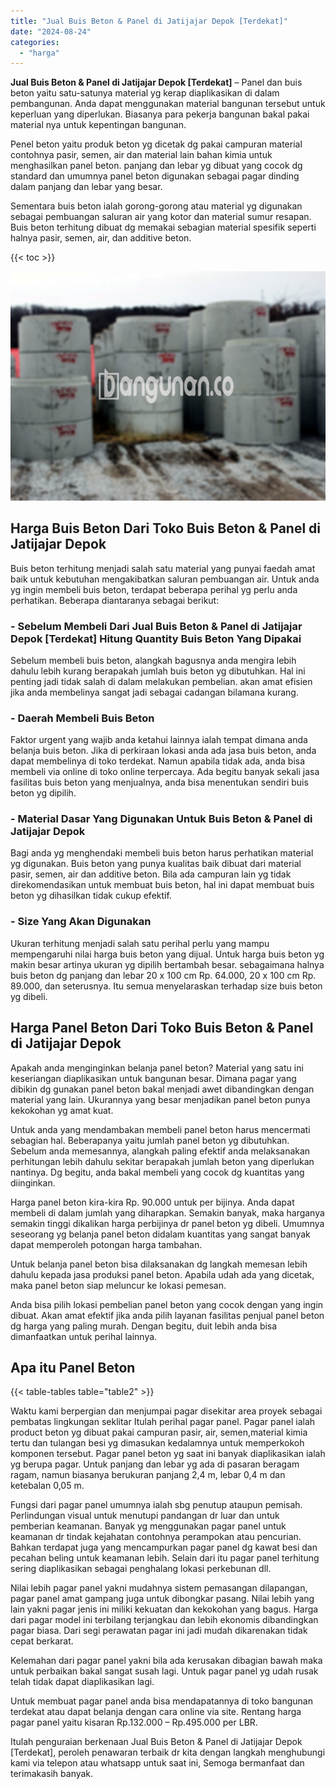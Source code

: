 ```yaml
---
title: "Jual Buis Beton & Panel di Jatijajar Depok [Terdekat]"
date: "2024-08-24"
categories: 
  - "harga"
---
```


**Jual Buis Beton & Panel di Jatijajar Depok \[Terdekat\]** – Panel dan buis beton yaitu satu-satunya material yg kerap diaplikasikan di dalam pembangunan. Anda dapat menggunakan material bangunan tersebut untuk keperluan yang diperlukan. Biasanya para pekerja bangunan bakal pakai material nya untuk kepentingan bangunan.

Penel beton yaitu produk beton yg dicetak dg pakai campuran material contohnya pasir, semen, air dan material lain bahan kimia untuk menghasilkan panel beton. panjang dan lebar yg dibuat yang cocok dg standard dan umumnya panel beton digunakan sebagai pagar dinding dalam panjang dan lebar yang besar.

Sementara buis beton ialah gorong-gorong atau material yg digunakan sebagai pembuangan saluran air yang kotor dan material sumur resapan. Buis beton terhitung dibuat dg memakai sebagian material spesifik seperti halnya pasir, semen, air, dan additive beton.

{{< toc >}}

![Jual Buis Beton & Panel di Jatijajar Depok [Terdekat]](/images/jual-panel-buis-beton-murah-52.png)

## Harga Buis Beton Dari Toko Buis Beton & Panel di Jatijajar Depok

Buis beton terhitung menjadi salah satu material yang punyai faedah amat baik untuk kebutuhan mengakibatkan saluran pembuangan air. Untuk anda yg ingin membeli buis beton, terdapat beberapa perihal yg perlu anda perhatikan. Beberapa diantaranya sebagai berikut:

### \- Sebelum Membeli Dari Jual Buis Beton & Panel di Jatijajar Depok \[Terdekat\] Hitung Quantity Buis Beton Yang Dipakai

Sebelum membeli buis beton, alangkah bagusnya anda mengira lebih dahulu lebih kurang berapakah jumlah buis beton yg dibutuhkan. Hal ini penting jadi tidak salah di dalam melakukan pembelian. akan amat efisien jika anda membelinya sangat jadi sebagai cadangan bilamana kurang.

### \- Daerah Membeli Buis Beton

Faktor urgent yang wajib anda ketahui lainnya ialah tempat dimana anda belanja buis beton. Jika di perkiraan lokasi anda ada jasa buis beton, anda dapat membelinya di toko terdekat. Namun apabila tidak ada, anda bisa membeli via online di toko online terpercaya. Ada begitu banyak sekali jasa fasilitas buis beton yang menjualnya, anda bisa menentukan sendiri buis beton yg dipilih.

### \- Material Dasar Yang Digunakan Untuk Buis Beton & Panel di Jatijajar Depok

Bagi anda yg menghendaki membeli buis beton harus perhatikan material yg digunakan. Buis beton yang punya kualitas baik dibuat dari material pasir, semen, air dan additive beton. Bila ada campuran lain yg tidak direkomendasikan untuk membuat buis beton, hal ini dapat membuat buis beton yg dihasilkan tidak cukup efektif.

### \- Size Yang Akan Digunakan

Ukuran terhitung menjadi salah satu perihal perlu yang mampu mempengaruhi nilai harga buis beton yang dijual. Untuk harga buis beton yg makin besar artinya ukuran yg dipilih bertambah besar. sebagaimana halnya buis beton dg panjang dan lebar 20 x 100 cm Rp. 64.000, 20 x 100 cm Rp. 89.000, dan seterusnya. Itu semua menyelaraskan terhadap size buis beton yg dibeli.

## Harga Panel Beton Dari Toko Buis Beton & Panel di Jatijajar Depok

Apakah anda menginginkan belanja panel beton? Material yang satu ini keseriangan diaplikasikan untuk bangunan besar. Dimana pagar yang dibikin dg gunakan panel beton bakal menjadi awet dibandingkan dengan material yang lain. Ukurannya yang besar menjadikan panel beton punya kekokohan yg amat kuat.

Untuk anda yang mendambakan membeli panel beton harus mencermati sebagian hal. Beberapanya yaitu jumlah panel beton yg dibutuhkan. Sebelum anda memesannya, alangkah paling efektif anda melaksanakan perhitungan lebih dahulu sekitar berapakah jumlah beton yang diperlukan nantinya. Dg begitu, anda bakal membeli yang cocok dg kuantitas yang diinginkan.

Harga panel beton kira-kira Rp. 90.000 untuk per bijinya. Anda dapat membeli di dalam jumlah yang diharapkan. Semakin banyak, maka harganya semakin tinggi dikalikan harga perbijinya dr panel beton yg dibeli. Umumnya seseorang yg belanja panel beton didalam kuantitas yang sangat banyak dapat memperoleh potongan harga tambahan.

Untuk belanja panel beton bisa dilaksanakan dg langkah memesan lebih dahulu kepada jasa produksi panel beton. Apabila udah ada yang dicetak, maka panel beton siap meluncur ke lokasi pemesan.

Anda bisa pilih lokasi pembelian panel beton yang cocok dengan yang ingin dibuat. Akan amat efektif jika anda pilih layanan fasilitas penjual panel beton dg harga yang paling murah. Dengan begitu, duit lebih anda bisa dimanfaatkan untuk perihal lainnya.

## Apa itu Panel Beton

{{< table-tables table="table2" >}}

Waktu kami berpergian dan menjumpai pagar disekitar area proyek sebagai pembatas lingkungan seklitar Itulah perihal pagar panel. Pagar panel ialah product beton yg dibuat pakai campuran pasir, air, semen,material kimia tertu dan tulangan besi yg dimasukan kedalamnya untuk memperkokoh komponen tersebut. Pagar panel beton yg saat ini banyak diaplikasikan ialah yg berupa pagar. Untuk panjang dan lebar yg ada di pasaran beragam ragam, namun biasanya berukuran panjang 2,4 m, lebar 0,4 m dan ketebalan 0,05 m.

Fungsi dari pagar panel umumnya ialah sbg penutup ataupun pemisah. Perlindungan visual untuk menutupi pandangan dr luar dan untuk pemberian keamanan. Banyak yg menggunakan pagar panel untuk keamanan dr tindak kejahatan contohnya perampokan atau pencurian. Bahkan terdapat juga yang mencampurkan pagar panel dg kawat besi dan pecahan beling untuk keamanan lebih. Selain dari itu pagar panel terhitung sering diaplikasikan sebagai penghalang lokasi perkebunan dll.

Nilai lebih pagar panel yakni mudahnya sistem pemasangan dilapangan, pagar panel amat gampang juga untuk dibongkar pasang. Nilai lebih yang lain yakni pagar jenis ini miliki kekuatan dan kekokohan yang bagus. Harga dari pagar model ini terbilang terjangkau dan lebih ekonomis dibandingkan pagar biasa. Dari segi perawatan pagar ini jadi mudah dikarenakan tidak cepat berkarat.

Kelemahan dari pagar panel yakni bila ada kerusakan dibagian bawah maka untuk perbaikan bakal sangat susah lagi. Untuk pagar panel yg udah rusak telah tidak dapat diaplikasikan lagi.

Untuk membuat pagar panel anda bisa mendapatannya di toko bangunan terdekat atau dapat belanja dengan cara online via site. Rentang harga pagar panel yaitu kisaran Rp.132.000 – Rp.495.000 per LBR.

Itulah penguraian berkenaan Jual Buis Beton & Panel di Jatijajar Depok \[Terdekat\], peroleh penawaran terbaik dr kita dengan langkah menghubungi kami via telepon atau whatsapp untuk saat ini, Semoga bermanfaat dan terimakasih banyak.
